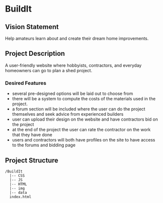 # BuildIt

## Vision Statement

Help amateurs learn about and create their dream home improvements.
 
## Project Description

A user-friendly website where hobbyists, contractors, and everyday homeowners can go to plan a shed project.

### Desired Features

- several pre-designed options will be laid out to choose from
- there will be a system to compute the costs of the materials used in the project.
- a forum section will be included where the user can do the project themselves and seek advice from experienced builders
- user can upload their design on the website and have contractors bid on the project
- at the end of the project the user can rate the contractor on the work that they have done
- users and contractors will both have profiles on the site to have access to the forums and bidding page
 
   
## Project Structure

```
/BuildIt
  |-- CSS
  |-- JS
  |-- HTML
  |-- img
  |-- data
  index.html
```
